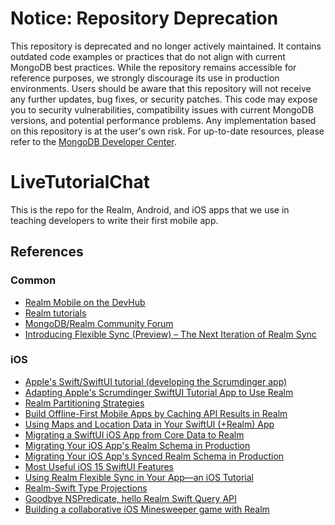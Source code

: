 # Notice: Repository Deprecation
This repository is deprecated and no longer actively maintained. It contains outdated code examples or practices that do not align with current MongoDB best practices. While the repository remains accessible for reference purposes, we strongly discourage its use in production environments.
Users should be aware that this repository will not receive any further updates, bug fixes, or security patches. This code may expose you to security vulnerabilities, compatibility issues with current MongoDB versions, and potential performance problems. Any implementation based on this repository is at the user's own risk.
For up-to-date resources, please refer to the [MongoDB Developer Center](https://mongodb.com/developer).


# LiveTutorialChat

This is the repo for the Realm, Android, and iOS apps that we use in teaching developers to write their first mobile app.

## References
### Common
- [Realm Mobile on the DevHub](https://www.mongodb.com/developer/learn/?products=Mobile)
- [Realm tutorials](https://docs.mongodb.com/realm/sdk/)
- [MongoDB/Realm Community Forum](https://developer.mongodb.com/community/forums/)
- [Introducing Flexible Sync (Preview) – The Next Iteration of Realm Sync](https://www.mongodb.com/developer/article/realm-flexible-sync/)

### iOS
- [Apple's Swift/SwiftUI tutorial (developing the Scrumdinger app)](https://developer.apple.com/tutorials/app-dev-training)
- [Adapting Apple's Scrumdinger SwiftUI Tutorial App to Use Realm](https://developer.mongodb.com/how-to/realm-swiftui-scrumdinger-migration/)
- [Realm Partitioning Strategies](https://developer.mongodb.com/how-to/realm-partitioning-strategies/)
- [Build Offline-First Mobile Apps by Caching API Results in Realm](https://www.mongodb.com/developer/how-to/realm-api-cache/)
- [Using Maps and Location Data in Your SwiftUI (+Realm) App](https://www.mongodb.com/developer/how-to/realm-swiftui-maps-location/)
- [Migrating a SwiftUI iOS App from Core Data to Realm](https://www.mongodb.com/developer/how-to/realm-migrate-from-core-data-swiftui/)
- [Migrating Your iOS App's Realm Schema in Production](https://www.mongodb.com/developer/how-to/realm-schema-migration/)
- [Migrating Your iOS App's Synced Realm Schema in Production](https://www.mongodb.com/developer/how-to/realm-sync-migration/)
- [Most Useful iOS 15 SwiftUI Features](https://www.mongodb.com/developer/how-to/realm-ios15-swiftui/)
- [Using Realm Flexible Sync in Your App—an iOS Tutorial](https://www.mongodb.com/developer/how-to/realm-flex-sync-tutorial)
- [Realm-Swift Type Projections](https://www.mongodb.com/developer/how-to/type-projections/)
- [Goodbye NSPredicate, hello Realm Swift Query API](https://www.mongodb.com/developer/how-to/realm-swift-query-api/)
- [Building a collaborative iOS Minesweeper game with Realm](https://www.mongodb.com/developer/how-to/realm-minesweeper/)
